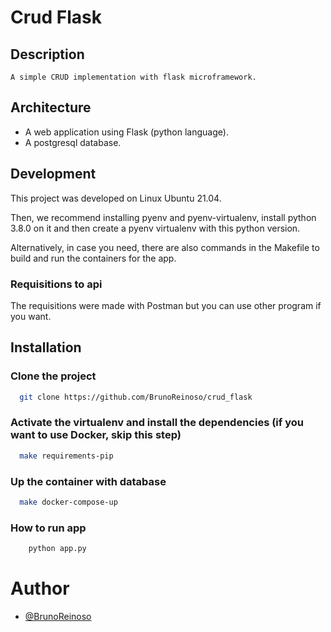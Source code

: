 # Crud Flask

## Description 
    A simple CRUD implementation with flask microframework.
    
## Architecture
  - A web application using Flask (python language).
  - A postgresql database.

## Development
This project was developed on Linux Ubuntu 21.04. 

Then, we recommend installing pyenv and pyenv-virtualenv, install python 3.8.0 on it and then create a pyenv virtualenv with this python version.

Alternatively, in case you need, there are also commands in the Makefile to build and run the containers for the app.

### Requisitions to api

  The requisitions were made with Postman but you can use other program if you want.


## Installation

### Clone the project

```bash
  git clone https://github.com/BrunoReinoso/crud_flask
```

### Activate the virtualenv and install the dependencies (if you want to use Docker, skip this step)

```bash
  make requirements-pip
```

### Up the container with database

```bash
  make docker-compose-up
```

### How to run app

```bash
    python app.py
```


# Author

- [@BrunoReinoso](https://github.com/BrunoReinoso/)